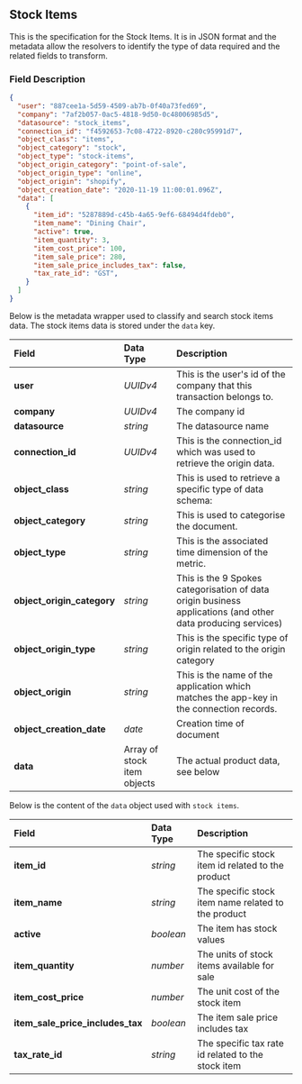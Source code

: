 ## Stock Items

This is the specification for the Stock Items. It is in JSON format and the metadata allow the resolvers to identify the type of data required and the related fields to transform.

### Field Description

```json
{
  "user": "887cee1a-5d59-4509-ab7b-0f40a73fed69",
  "company": "7af2b057-0ac5-4818-9d50-0c48006985d5",
  "datasource": "stock_items",
  "connection_id": "f4592653-7c08-4722-8920-c280c95991d7",
  "object_class": "items",
  "object_category": "stock",
  "object_type": "stock-items",
  "object_origin_category": "point-of-sale",
  "object_origin_type": "online",
  "object_origin": "shopify",
  "object_creation_date": "2020-11-19 11:00:01.096Z",
  "data": [
    {
      "item_id": "5287889d-c45b-4a65-9ef6-68494d4fdeb0",
      "item_name": "Dining Chair",
      "active": true,
      "item_quantity": 3,
      "item_cost_price": 100,
      "item_sale_price": 280,
      "item_sale_price_includes_tax": false,
      "tax_rate_id": "GST",
    }
  ]
}
```

Below is the metadata wrapper used to classify and search stock items data. The stock items data is stored under the `data` key.

| Field                      | Data Type                   | Description                                                                                                  |
| :------------------------- | :-------------------------- | :----------------------------------------------------------------------------------------------------------- |
| **user**                   | *UUIDv4*                    | This is the user's id of the company that this transaction belongs to.                                       |
| **company**                | *UUIDv4*                    | The company id                                                                                               |
| **datasource**             | *string*                    | The datasource name                                                                                          |
| **connection_id**          | *UUIDv4*                    | This is the connection_id which was used to retrieve the origin data.                                        |
| **object_class**           | *string*                    | This is used to retrieve a specific type of data schema:                                                     |
| **object_category**        | *string*                    | This is used to categorise the document.                                                                     |
| **object_type**            | *string*                    | This is the associated time dimension of the metric.                                                         |
| **object_origin_category** | *string*                    | This is the 9 Spokes categorisation of data origin business applications (and other data producing services) |
| **object_origin_type**     | *string*                    | This is the specific type of origin related to the origin category                                           |
| **object_origin**          | *string*                    | This is the name of the application which matches the app-key in the connection records.                     |
| **object_creation_date**   | *date*                      | Creation time of document                                                                                    |
| **data**                   | Array of stock item objects | The actual product data, see below                                                                           |

Below is the content of the `data` object used with `stock items`.

| Field                            | Data Type | Description                                         |
| :------------------------------- | :-------- | :-------------------------------------------------- |
| **item_id**                      | *string*  | The specific stock item id related to the product   |
| **item_name**                    | *string*  | The specific stock item name related to the product |
| **active**                       | *boolean* | The item has stock values                           |
| **item_quantity**                | *number*  | The units of stock items available for sale         |
| **item_cost_price**              | *number*  | The unit cost of the stock item                     |
| **item_sale_price_includes_tax** | *boolean* | The item sale price includes tax                    |
| **tax_rate_id**                  | *string*  | The specific tax rate id related to the stock item  |